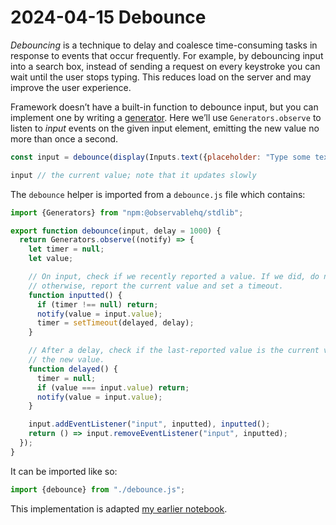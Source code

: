 # 2024-04-15 Debounce


_Debouncing_ is a technique to delay and coalesce time-consuming tasks in response to events that occur frequently. For example, by debouncing input into a search box, instead of sending a request on every keystroke you can wait until the user stops typing. This reduces load on the server and may improve the user experience.

Framework doesn’t have a built-in function to debounce input, but you can implement one by writing a [generator](https://observablehq.com/framework/reactivity#generators). Here we’ll use `Generators.observe` to listen to *input* events on the given input element, emitting the new value no more than once a second.

```js echo
const input = debounce(display(Inputs.text({placeholder: "Type some text…"})));
```

```js echo
input // the current value; note that it updates slowly
```

The `debounce` helper is imported from a `debounce.js` file which contains:

```js run=false
import {Generators} from "npm:@observablehq/stdlib";

export function debounce(input, delay = 1000) {
  return Generators.observe((notify) => {
    let timer = null;
    let value;

    // On input, check if we recently reported a value. If we did, do nothing and wait for a delay;
    // otherwise, report the current value and set a timeout.
    function inputted() {
      if (timer !== null) return;
      notify(value = input.value);
      timer = setTimeout(delayed, delay);
    }

    // After a delay, check if the last-reported value is the current value. If it’s not, report
    // the new value.
    function delayed() {
      timer = null;
      if (value === input.value) return;
      notify(value = input.value);
    }

    input.addEventListener("input", inputted), inputted();
    return () => input.removeEventListener("input", inputted);
  });
}
```

It can be imported like so:

```js echo
import {debounce} from "./debounce.js";
```

This implementation is adapted [my earlier notebook](https://observablehq.com/@mbostock/debouncing-input).
